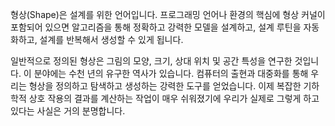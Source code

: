 형상(Shape)은 설계를 위한 언어입니다. 프로그래밍 언어나 환경의 핵심에 형상 커널이 포함되어 있으면 알고리즘을 통해 정확하고 강력한 모델을 설계하고, 설계 루틴을 자동화하고, 설계를 반복해서 생성할 수 있게 됩니다.

일반적으로 정의된 형상은 그림의 모양, 크기, 상대 위치 및 공간 특성을 연구한 것입니다. 이 분야에는 수천 년의 유구한 역사가 있습니다. 컴퓨터의 출현과 대중화를 통해 우리는 형상을 정의하고 탐색하고 생성하는 강력한 도구를 얻었습니다. 이제 복잡한 기하학적 상호 작용의 결과를 계산하는 작업이 매우 쉬워졌기에 우리가 실제로 그렇게 하고 있다는 사실은 거의 분명합니다.
